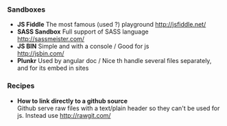 ### Sandboxes

* **JS Fiddle** The most famous (used ?) playground
http://jsfiddle.net/
* **SASS Sandbox** Full support of SASS language   
http://sassmeister.com/
* **JS BIN** Simple and with a console / Good for js    
http://jsbin.com/
* **Plunkr** Used by angular doc / Nice th handle several files separately, and for its embed in sites 


### Recipes 

* **How to link directly to a github source**    
Github serve raw files with a text/plain header so they can't be used for js. 
Instead use 
http://rawgit.com/